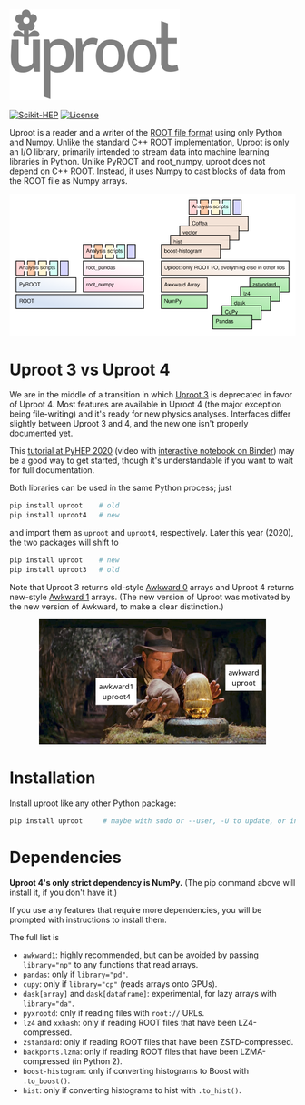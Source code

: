 <img src="docs-img/logo/logo-300px.png">

[![Scikit-HEP](https://scikit-hep.org/assets/images/Scikit--HEP-Project-blue.svg)](https://scikit-hep.org/)
[![License](https://img.shields.io/badge/License-BSD%203--Clause-blue.svg)](https://opensource.org/licenses/BSD-3-Clause)

Uproot is a reader and a writer of the [ROOT file format](https://root.cern/) using only Python and Numpy. Unlike the standard C++ ROOT implementation, Uproot is only an I/O library, primarily intended to stream data into machine learning libraries in Python. Unlike PyROOT and root_numpy, uproot does not depend on C++ ROOT. Instead, it uses Numpy to cast blocks of data from the ROOT file as Numpy arrays.

<p align="center"><img src="docs-img/diagrams/abstraction-layers.png" width="700px"></p>

# Uproot 3 vs Uproot 4

We are in the middle of a transition in which [Uproot 3](https://github.com/scikit-hep/uproot#readme) is deprecated in favor of Uproot 4. Most features are available in Uproot 4 (the major exception being file-writing) and it's ready for new physics analyses. Interfaces differ slightly between Uproot 3 and 4, and the new one isn't properly documented yet.

This [tutorial at PyHEP 2020](https://youtu.be/ea-zYLQBS4U) (video with [interactive notebook on Binder](https://mybinder.org/v2/gh/jpivarski/2020-07-13-pyhep2020-tutorial.git/1.1?urlpath=lab/tree/tutorial.ipynb)) may be a good way to get started, though it's understandable if you want to wait for full documentation.

Both libraries can be used in the same Python process; just

```bash
pip install uproot    # old
pip install uproot4   # new
```

and import them as `uproot` and `uproot4`, respectively. Later this year (2020), the two packages will shift to

```bash
pip install uproot    # new
pip install uproot3   # old
```

Note that Uproot 3 returns old-style [Awkward 0](https://github.com/scikit-hep/awkward-array#readme) arrays and Uproot 4 returns new-style [Awkward 1](https://github.com/scikit-hep/awkward-1.0#readme) arrays. (The new version of Uproot was motivated by the new version of Awkward, to make a clear distinction.)

<p align="center"><img src="docs-img/photos/switcheroo.jpg" width="400px"></p>

# Installation

Install uproot like any other Python package:

```bash
pip install uproot     # maybe with sudo or --user, -U to update, or in venv
```

# Dependencies

**Uproot 4's only strict dependency is NumPy.** (The pip command above will install it, if you don't have it.)

If you use any features that require more dependencies, you will be prompted with instructions to install them.

The full list is

   * `awkward1`: highly recommended, but can be avoided by passing `library="np"` to any functions that read arrays.
   * `pandas`: only if `library="pd"`.
   * `cupy`: only if `library="cp"` (reads arrays onto GPUs).
   * `dask[array]` and `dask[dataframe]`: experimental, for lazy arrays with `library="da"`.
   * `pyxrootd`: only if reading files with `root://` URLs.
   * `lz4` and `xxhash`: only if reading ROOT files that have been LZ4-compressed.
   * `zstandard`: only if reading ROOT files that have been ZSTD-compressed.
   * `backports.lzma`: only if reading ROOT files that have been LZMA-compressed (in Python 2).
   * `boost-histogram`: only if converting histograms to Boost with `.to_boost()`.
   * `hist`: only if converting histograms to hist with `.to_hist()`.
